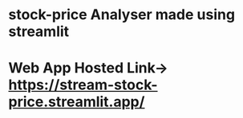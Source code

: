# stock-price Analyser made using streamlit
# Web App Hosted  Link-> https://stream-stock-price.streamlit.app/
